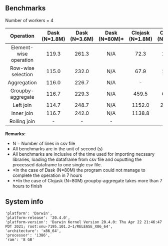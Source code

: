 ## Benchmarks

Number of workers = 4

| Operation | Dask (N=1.8M) | Dask (N=3.6M) | Dask (N=80M)* | Clojask (N=1.8M) | Clojask (N=3.6M) | Clojask (N=80M)** |
| :---:   | :-: | :-: | :-: | :-: | :-: | :-: |
| Element-wise operation | 119.3 | 261.3 | N/A | 72.3 | 133.3 | 1836.6 |
| Row-wise selection | 115.0 | 232.0 | N/A | 67.9 | 145.6 | 1757.5 |
| Aggregation | 116.0 | 226.7 | N/A | - | - | - |
| Groupby-aggregate | 116.7 | 229.3 | N/A | 459.5 | 681.3 | N/A |
| Left join | 114.7 | 248.7 | N/A | 1152.0 | 2310.2 | 14007.9 |
| Inner join | 116.7 | 242.0| N/A | 1138.8 | | |
| Rolling join | - | - | - | | | |

**Remarks:**
- N = Number of lines in csv file
- All benchmarks are in the unit of second (s)
- All benchmarks are inclusive of the time used for importing necssary libraries, loading the dataframe from csv file and ouputting the processed dataframe to one single csv file.
- *In the case of Dask (N=80M) the program could not manage to complete the operation in 7 hours
- **In the case of Clojask (N=80M) groupby-aggregate takes more than 7 hours to finish


## System info
```
'platform': 'Darwin',
'platform-release': '20.4.0',
'platform-version': 'Darwin Kernel Version 20.4.0: Thu Apr 22 21:46:47 PDT 2021; root:xnu-7195.101.2~1/RELEASE_X86_64',
'architecture': 'x86_64',
'processor': 'i386',
'ram': '8 GB'
```
